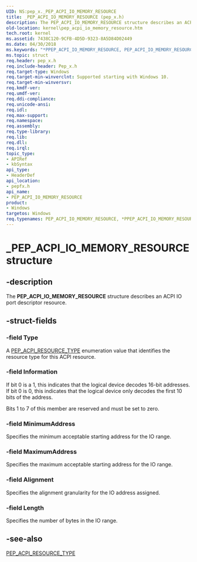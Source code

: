 ```yaml
---
UID: NS:pep_x._PEP_ACPI_IO_MEMORY_RESOURCE
title: _PEP_ACPI_IO_MEMORY_RESOURCE (pep_x.h)
description: The PEP_ACPI_IO_MEMORY_RESOURCE structure describes an ACPI IO port descriptor resource.
old-location: kernel\pep_acpi_io_memory_resource.htm
tech.root: kernel
ms.assetid: 7438C120-9CFB-4D5D-9323-8A5D84D02449
ms.date: 04/30/2018
ms.keywords: "*PPEP_ACPI_IO_MEMORY_RESOURCE, PEP_ACPI_IO_MEMORY_RESOURCE, PEP_ACPI_IO_MEMORY_RESOURCE structure [Kernel-Mode Driver Architecture], PPEP_ACPI_IO_MEMORY_RESOURCE, PPEP_ACPI_IO_MEMORY_RESOURCE structure pointer [Kernel-Mode Driver Architecture], _PEP_ACPI_IO_MEMORY_RESOURCE, kernel.pep_acpi_io_memory_resource, pepfx/PEP_ACPI_IO_MEMORY_RESOURCE, pepfx/PPEP_ACPI_IO_MEMORY_RESOURCE"
ms.topic: struct
req.header: pep_x.h
req.include-header: Pep_x.h
req.target-type: Windows
req.target-min-winverclnt: Supported starting with Windows 10.
req.target-min-winversvr: 
req.kmdf-ver: 
req.umdf-ver: 
req.ddi-compliance: 
req.unicode-ansi: 
req.idl: 
req.max-support: 
req.namespace: 
req.assembly: 
req.type-library: 
req.lib: 
req.dll: 
req.irql: 
topic_type:
- APIRef
- kbSyntax
api_type:
- HeaderDef
api_location:
- pepfx.h
api_name:
- PEP_ACPI_IO_MEMORY_RESOURCE
product:
- Windows
targetos: Windows
req.typenames: PEP_ACPI_IO_MEMORY_RESOURCE, *PPEP_ACPI_IO_MEMORY_RESOURCE
---
```


# _PEP_ACPI_IO_MEMORY_RESOURCE structure


## -description


The <b>PEP_ACPI_IO_MEMORY_RESOURCE</b> structure describes an ACPI IO port descriptor resource.


## -struct-fields




### -field Type

A <a href="https://msdn.microsoft.com/library/windows/hardware/mt186693">PEP_ACPI_RESOURCE_TYPE</a> enumeration value that identifies the resource type for this ACPI resource.


### -field Information

If bit 0 is a 1, this indicates that the logical device decodes 16-bit addresses. If bit 0 is 0, this indicates that the logical device only decodes the first 10 bits of the address.

Bits 1 to 7 of this member are reserved and must be set to zero.


### -field MinimumAddress

Specifies the minimum acceptable starting address for the IO range.


### -field MaximumAddress

Specifies the maximum acceptable starting address for the IO range.


### -field Alignment

Specifies the alignment granularity for the IO address assigned.


### -field Length

Specifies the number of bytes in the IO range.


## -see-also




<a href="https://msdn.microsoft.com/library/windows/hardware/mt186693">PEP_ACPI_RESOURCE_TYPE</a>
 

 

